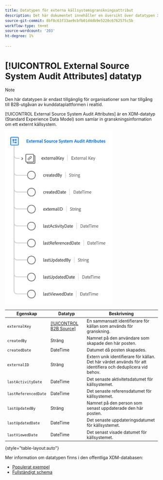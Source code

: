 ```yaml
---
title: Datatypen för externa källsystemsgranskningsattribut
description: Det här dokumentet innehåller en översikt över datatypen XDM (External Source System Audit Attributes Experience Data Model).
source-git-commit: 8bf0c63f33ae9cbfb01d4db9e5220c6762575c5b
workflow-type: tm+mt
source-wordcount: '203'
ht-degree: 1%

---
```


# [!UICONTROL External Source System Audit Attributes] datatyp

>[!NOTE]
>
>Den här datatypen är endast tillgänglig för organisationer som har tillgång till B2B-utgåvan av kunddataplattformen i realtid.

[!UICONTROL External Source System Audit Attributes] är en XDM-datatyp (Standard Experience Data Model) som samlar in granskningsinformation om ett externt källsystem.

![](../images/data-types/external-source-system-audit-attributes.png)

| Egenskap | Datatyp | Beskrivning |
| --- | --- | --- |
| `externalKey` | [[!UICONTROL B2B Source]](./b2b-source.md) | En sammansatt identifierare för källan som används för granskning. |
| `createdBy` | Sträng | Namnet på den användare som skapade den här posten. |
| `createdDate` | DateTime | Datumet då posten skapades. |
| `externalID` | Sträng | Extern unik identifierare för källan. Det här värdet används för att identifiera och deduplicera vid behov. |
| `lastActivityDate` | DateTime | Det senaste aktivitetsdatumet för källsystemet. |
| `lastReferencedDate` | DateTime | Det senaste referensdatumet för källsystemet. |
| `lastUpdatedBy` | Sträng | Namnet på den person som senast uppdaterade den här posten. |
| `lastUpdatedDate` | DateTime | Det senaste uppdateringsdatumet för källsystemet. |
| `lastViewedDate` | DateTime | Det senast visade datumet för källsystemet. |

{style=&quot;table-layout:auto&quot;}

Mer information om datatypen finns i den offentliga XDM-databasen:

* [Populerat exempel](https://github.com/adobe/xdm/blob/master/components/datatypes/auditing/external-source-system-audit.example.1.json)
* [Fullständigt schema](https://github.com/adobe/xdm/blob/master/components/datatypes/auditing/external-source-system-audit.schema.json)
